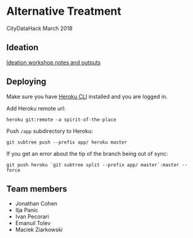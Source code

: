 # Alternative Treatment
CityDataHack March 2018


## Ideation
[Ideation workshop notes and outputs](https://github.com/CityDataHack/AlternativeTreatment/wiki/Ideation-workshop)

## Deploying
Make sure you have [Heroku CLI](https://devcenter.heroku.com/articles/heroku-cli) installed and you are logged in.

Add Heroku remote url:

```
heroku git:remote -a spirit-of-the-place
```


Push ``/app`` subdirectory to Heroku:

```
git subtree push --prefix app/ heroku master
```

If you get an error about the tip of the branch being out of sync:

```
git push heroku `git subtree split --prefix app/ master`:master --force
```


## Team members

- Jonathan Cohen
- Ilja Panic
- Ivan Pecorari
- Emanuil Tolev
- Maciek Ziarkowski

